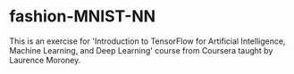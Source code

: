 # fashion-MNIST-NN
This is an exercise for 'Introduction to TensorFlow for Artificial Intelligence, Machine Learning, and Deep Learning' course from Coursera taught by Laurence Moroney.
